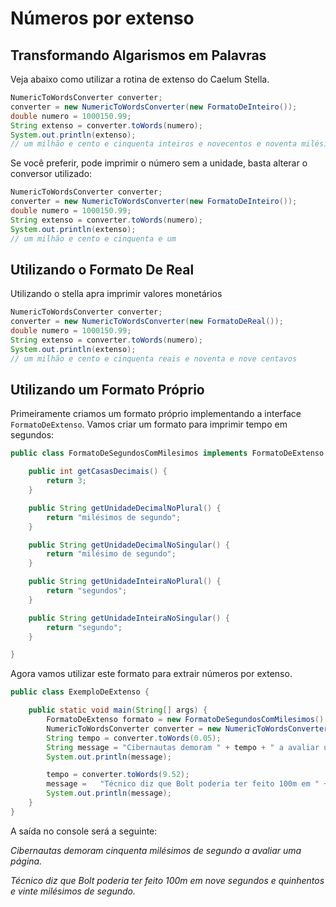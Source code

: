 # Números por extenso
## Transformando Algarismos em Palavras

Veja abaixo como utilizar a rotina de extenso do Caelum Stella.
```java
NumericToWordsConverter converter;  
converter = new NumericToWordsConverter(new FormatoDeInteiro());  
double numero = 1000150.99;  
String extenso = converter.toWords(numero);  
System.out.println(extenso);
// um milhão e cento e cinquenta inteiros e novecentos e noventa milésimos 
```

Se você preferir, pode imprimir o número sem a unidade, basta alterar o conversor utilizado:

```java
NumericToWordsConverter converter;  
converter = new NumericToWordsConverter(new FormatoDeInteiro());  
double numero = 1000150.99;  
String extenso = converter.toWords(numero);  
System.out.println(extenso);
// um milhão e cento e cinquenta e um
````

## Utilizando o Formato De Real

Utilizando o stella apra imprimir valores monetários
```java
NumericToWordsConverter converter;  
converter = new NumericToWordsConverter(new FormatoDeReal());  
double numero = 1000150.99;  
String extenso = converter.toWords(numero);  
System.out.println(extenso);
// um milhão e cento e cinquenta reais e noventa e nove centavos
```

## Utilizando um Formato Próprio

Primeiramente criamos um formato próprio implementando a interface `FormatoDeExtenso`. Vamos criar um formato para imprimir tempo em segundos: 
```java
public class FormatoDeSegundosComMilesimos implements FormatoDeExtenso {  

    public int getCasasDecimais() {  
        return 3;  
    }  

    public String getUnidadeDecimalNoPlural() {  
        return "milésimos de segundo";  
    }  

    public String getUnidadeDecimalNoSingular() {  
        return "milésimo de segundo";  
    }  

    public String getUnidadeInteiraNoPlural() {  
        return "segundos";  
    }  

    public String getUnidadeInteiraNoSingular() {  
        return "segundo";  
    }  

}  
```

Agora vamos utilizar este formato para extrair números por extenso. 
```java
public class ExemploDeExtenso {  

    public static void main(String[] args) {  
        FormatoDeExtenso formato = new FormatoDeSegundosComMilesimos();  
        NumericToWordsConverter converter = new NumericToWordsConverter(formato);  
        String tempo = converter.toWords(0.05);  
        String message = "Cibernautas demoram " + tempo + " a avaliar uma página.";  
        System.out.println(message);  

        tempo = converter.toWords(9.52);  
        message =   "Técnico diz que Bolt poderia ter feito 100m em " + tempo + ".";  
        System.out.println(message);  
    }  
}  
```
A saída no console será a seguinte:

*Cibernautas demoram cinquenta milésimos de segundo a avaliar uma página.*

*Técnico diz que Bolt poderia ter feito 100m em nove segundos e quinhentos e vinte milésimos de segundo.*


